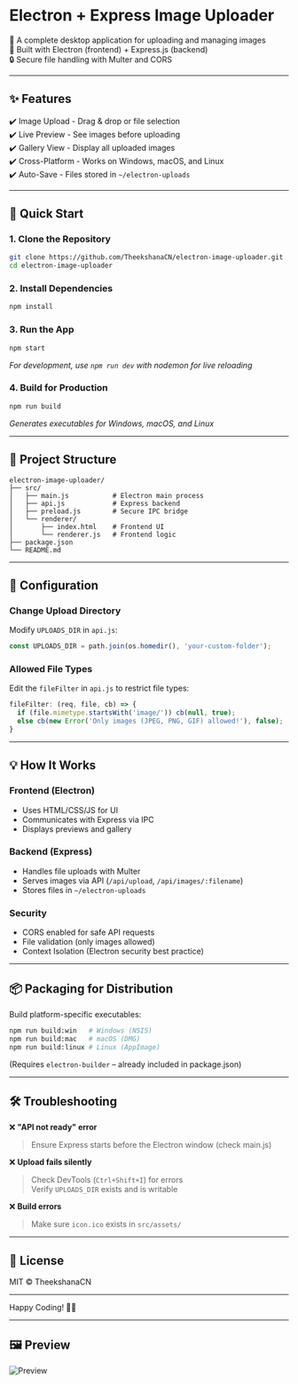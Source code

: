 # Electron + Express Image Uploader

🚀 A complete desktop application for uploading and managing images  
📌 Built with Electron (frontend) + Express.js (backend)  
🔒 Secure file handling with Multer and CORS

---

## ✨ Features
✔️ Image Upload - Drag & drop or file selection  
✔️ Live Preview - See images before uploading  
✔️ Gallery View - Display all uploaded images  
✔️ Cross-Platform - Works on Windows, macOS, and Linux  
✔️ Auto-Save - Files stored in `~/electron-uploads`  

---

## 🚀 Quick Start

### 1. Clone the Repository
```bash
git clone https://github.com/TheekshanaCN/electron-image-uploader.git
cd electron-image-uploader
```

### 2. Install Dependencies
```bash
npm install
```

### 3. Run the App
```bash
npm start
```
_For development, use `npm run dev` with nodemon for live reloading_

### 4. Build for Production
```bash
npm run build
```
_Generates executables for Windows, macOS, and Linux_

---

## 📂 Project Structure

```
electron-image-uploader/
├── src/
│   ├── main.js           # Electron main process
│   ├── api.js            # Express backend
│   ├── preload.js        # Secure IPC bridge
│   └── renderer/
│       ├── index.html    # Frontend UI
│       └── renderer.js   # Frontend logic
├── package.json
└── README.md
```

---

## 🔧 Configuration

### Change Upload Directory
Modify `UPLOADS_DIR` in `api.js`:

```js
const UPLOADS_DIR = path.join(os.homedir(), 'your-custom-folder');
```

### Allowed File Types
Edit the `fileFilter` in `api.js` to restrict file types:

```js
fileFilter: (req, file, cb) => {
  if (file.mimetype.startsWith('image/')) cb(null, true);
  else cb(new Error('Only images (JPEG, PNG, GIF) allowed!'), false);
}
```

---

## 💡 How It Works

### Frontend (Electron)
- Uses HTML/CSS/JS for UI  
- Communicates with Express via IPC  
- Displays previews and gallery  

### Backend (Express)
- Handles file uploads with Multer  
- Serves images via API (`/api/upload`, `/api/images/:filename`)  
- Stores files in `~/electron-uploads`  

### Security
- CORS enabled for safe API requests  
- File validation (only images allowed)  
- Context Isolation (Electron security best practice)  

---

## 📦 Packaging for Distribution

Build platform-specific executables:

```bash
npm run build:win   # Windows (NSIS)
npm run build:mac   # macOS (DMG)
npm run build:linux # Linux (AppImage)
```

(Requires `electron-builder` – already included in package.json)

---

## 🛠 Troubleshooting

❌ **"API not ready" error**  
> Ensure Express starts before the Electron window (check main.js)  

❌ **Upload fails silently**  
> Check DevTools (`Ctrl+Shift+I`) for errors  
> Verify `UPLOADS_DIR` exists and is writable  

❌ **Build errors**  
> Make sure `icon.ico` exists in `src/assets/`  

---

## 📜 License
MIT © TheekshanaCN

---

Happy Coding! 🎨🚀  

---

## 🖼 Preview

![Preview](https://i.imgur.com/qvpZLAv.png)
